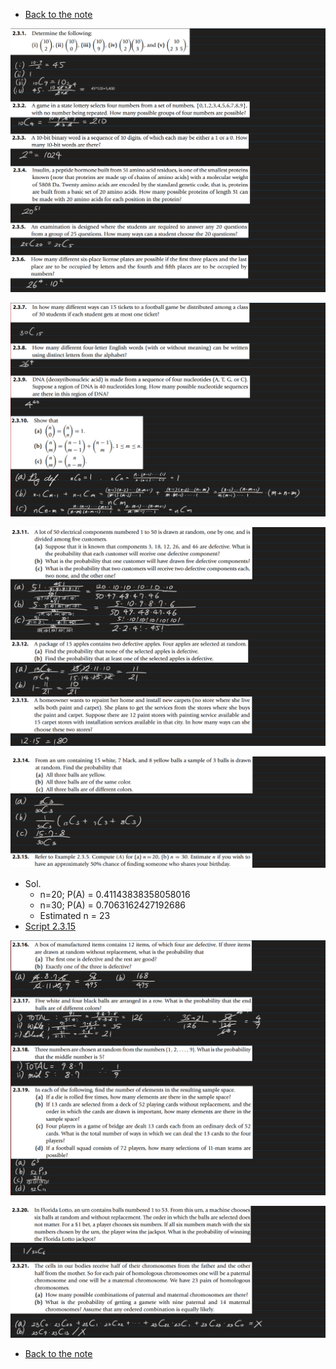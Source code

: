* [Back to the note](./note.md)

![](./images/ex001.png)

![](./images/ex007.png)

![](./images/ex011.png)

![](./images/ex014.png)
* Sol.
  * n=20; P(A) = 0.41143838358058016
  * n=30; P(A) = 0.7063162427192686
  * Estimated n = 23
* [Script 2.3.15](./scripts/ex015.py)

![](./images/ex016.png)

![](./images/ex020.png)


* [Back to the note](./note.md)
